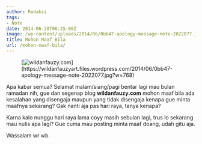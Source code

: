 ```yaml
---
author: Redaksi
tags:
- Note
date: 2014-06-28T06:25:00Z
image: /wp-content/uploads/2014/06/0bb47-apology-message-note-2022077.jpg
title: Mohon Maaf Bila
url: /mohon-maaf-bila/
---
```


<figure class="wp-block-image size-large">[<img src="https://wildanfauzyart.files.wordpress.com/2014/06/0bb47-apology-message-note-2022077.jpg?w=768" alt="wildanfauzy.com" title="wildanfauzy.com" data-recalc-dims="1" />](https://wildanfauzyart.files.wordpress.com/2014/06/0bb47-apology-message-note-2022077.jpg?w=768)</figure> 

Apa kabar semua? Selamat malam/siang/pagi bentar lagi mau bulan ramadan nih, gue dan segenap blog **wildanfauzy.com**&nbsp;mohon maaf bila ada kesalahan yang disengaja maupun yang tidak disengaja kenapa gue minta maafnya sekarang? Gak nanti aja pas hari raya, tanya kenapa?

Karna kalo nunggu hari raya lama coyy masih sebulan lagi, trus lo sekarang mau nulis apa lagi? Gue cuma mau posting minta maaf doang, udah gitu aja.

Wassalam wr wb.